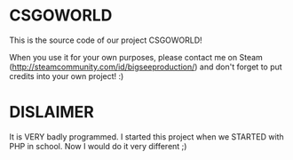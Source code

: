 CSGOWORLD
=========
This is the source code of our project CSGOWORLD!

When you use it for your own purposes, please contact me on Steam (http://steamcommunity.com/id/bigseeproduction/) and don't forget to put credits into your own project! :)

# DISLAIMER
It is VERY badly programmed. I started this project when we STARTED with PHP in school. Now I would do it very different ;)
